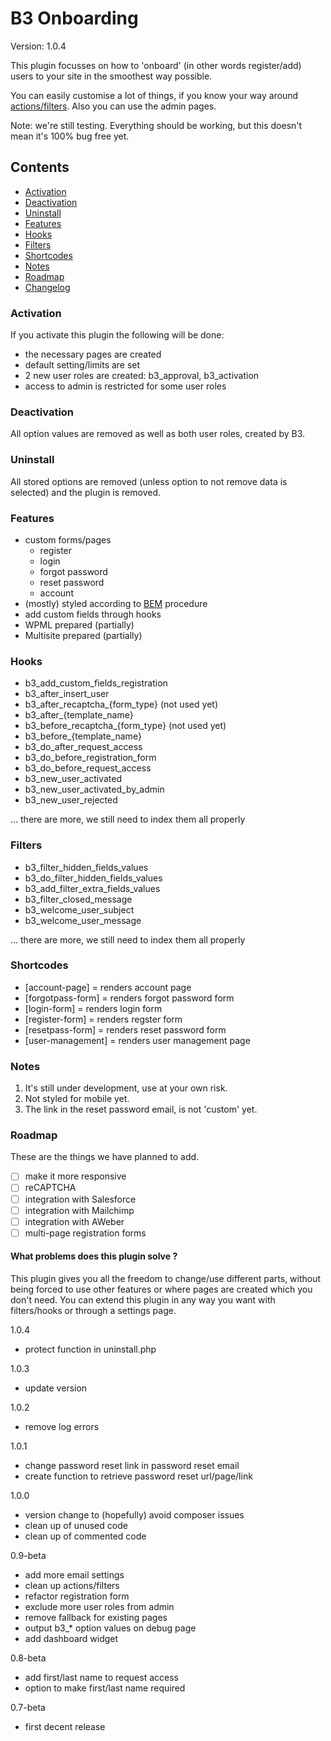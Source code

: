 # B3 Onboarding

Version: 1.0.4

This plugin focusses on how to 'onboard' (in other words register/add) users to your site in the smoothest way possible.

You can easily customise a lot of things, if you know your way around [actions/filters](https://codex.wordpress.org/Plugin_API/Hooks). Also you can use the admin pages.

Note: we're still testing. Everything should be working, but this doesn't mean it's 100% bug free yet.

## Contents

- [Activation](#activate)
- [Deactivation](#deactivate)
- [Uninstall](#uninstall)
- [Features](#features)
- [Hooks](#hooks)
- [Filters](#filters)
- [Shortcodes](#shortcodes)
- [Notes](#notes)
- [Roadmap](#roadmap)
- [Changelog](#changelog)

<a name="activate"></a>
### Activation 

If you activate this plugin the following will be done:
* the necessary pages are created
* default setting/limits are set
* 2 new user roles are created: b3_approval, b3_activation
* access to admin is restricted for some user roles

<a name="deactivate"></a>
### Deactivation 

All option values are removed as well as both user roles, created by B3. 

<a name="uninstall"></a>
### Uninstall

All stored options are removed (unless option to not remove data is selected) and the plugin is removed.

<a name="features"></a>
### Features

* custom forms/pages
  * register
  * login
  * forgot password
  * reset password
  * account
* (mostly) styled according to [BEM](https://en.bem.info) procedure
* add custom fields through hooks
* WPML prepared (partially)
* Multisite prepared (partially)


<a name="hooks"></a>
### Hooks

* b3_add_custom_fields_registration
* b3_after_insert_user
* b3_after_recaptcha_{form_type} (not used yet)
* b3_after_{template_name}
* b3_before_recaptcha_{form_type} (not used yet)
* b3_before_{template_name}
* b3_do_after_request_access
* b3_do_before_registration_form
* b3_do_before_request_access
* b3_new_user_activated
* b3_new_user_activated_by_admin
* b3_new_user_rejected

... there are more, we still need to index them all properly

<a name="filters"></a>
### Filters

* b3_filter_hidden_fields_values
* b3_do_filter_hidden_fields_values
* b3_add_filter_extra_fields_values
* b3_filter_closed_message
* b3_welcome_user_subject
* b3_welcome_user_message

... there are more, we still need to index them all properly

<a name="shortcodes"></a>
### Shortcodes
* [account-page] = renders account page
* [forgotpass-form] = renders forgot password form
* [login-form] = renders login form
* [register-form] = renders regster form
* [resetpass-form] = renders reset password form
* [user-management] = renders user management page

<a name="notes"></a>
### Notes
1. It's still under development, use at your own risk.
1. Not styled for mobile yet.
1. The link in the reset password email, is not 'custom' yet.

<a name="roadmap"></a>
### Roadmap
These are the things we have planned to add.
* [ ] make it more responsive
* [ ] reCAPTCHA
* [ ] integration with Salesforce
* [ ] integration with Mailchimp
* [ ] integration with AWeber
* [ ] multi-page registration forms

#### What problems does this plugin solve ?

This plugin gives you all the freedom to change/use different parts, without being forced to use other features or where pages are created which you don't need. You can extend this plugin in any way you want with filters/hooks or through a settings page.

<a name="changelog"></a>
1.0.4
* protect function in uninstall.php

1.0.3
* update version

1.0.2
* remove log errors

1.0.1
* change password reset link in password reset email
* create function to retrieve password reset url/page/link
 
1.0.0
* version change to (hopefully) avoid composer issues
* clean up of unused code
* clean up of commented code

0.9-beta
* add more email settings
* clean up actions/filters
* refactor registration form
* exclude more user roles from admin
* remove fallback for existing pages
* output b3_* option values on debug page
* add dashboard widget

0.8-beta
* add first/last name to request access
* option to make first/last name required 

0.7-beta
* first decent release
